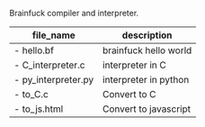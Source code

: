Brainfuck compiler and interpreter.

file_name  |  description
---------- | ------------ 
- hello.bf              | brainfuck hello world
- C_interpreter.c       | interpreter in C
- py_interpreter.py     | interpreter in python
- to_C.c                | Convert to C
- to_js.html            | Convert to javascript
